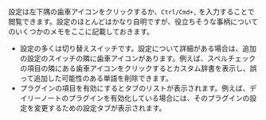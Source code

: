 設定は左下隅の歯車アイコンをクリックするか、`Ctrl/Cmd+,` を入力することで閲覧できます。設定のほとんどはかなり自明ですが、役立ちそうな事柄についてのいくつかのメモをここに記載しておきます。

- 設定の多くは切り替えスイッチです。設定について詳細がある場合は、追加の設定のスイッチの隣に歯車アイコンがあります。例えば、スペルチェックの項目の隣にある歯車アイコンをクリックするとカスタム辞書を表示し、誤って追加した可能性のある単語を削除できます。
- プラグインの項目を有効にするとタブのリストが表示されます。例えば、デイリーノートのプラグインを有効化している場合には、そのプラグインの設定を変更するための設定タブが表示されます。